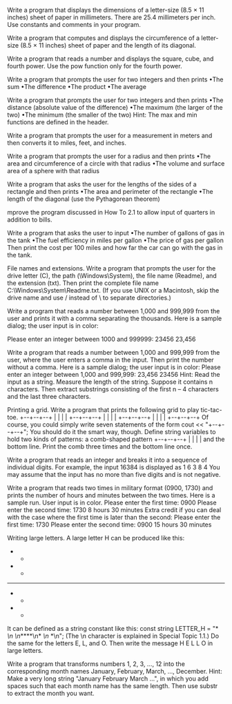 Write a program that displays the dimensions of a letter-size (8.5 × 11 inches) sheet of paper in millimeters. There are 25.4 millimeters per inch. Use constants and comments in your program.

Write a program that computes and displays the circumference of a letter-size (8.5 × 11 inches) sheet of paper and the length of its diagonal.

Write a program that reads a number and displays the square, cube, and fourth power. Use the pow function only for the fourth power.

Write a program that prompts the user for two integers and then prints
•The sum
•The difference
•The product
•The average

Write a program that prompts the user for two integers and then prints
•The distance (absolute value of the difference)
•The maximum (the larger of the two)
•The minimum (the smaller of the two)
Hint: The max and min functions are defined in the <algorithm> header.

Write a program that prompts the user for a measurement in meters and then converts it to miles, feet, and inches.

Write a program that prompts the user for a radius and then prints
•The area and circumference of a circle with that radius
•The volume and surface area of a sphere with that radius

Write a program that asks the user for the lengths of the sides of a rectangle and then prints
•The area and perimeter of the rectangle
•The length of the diagonal (use the Pythagorean theorem)

mprove the program discussed in How To 2.1 to allow input of quarters in addition to bills.

Write a program that asks the user to input
•The number of gallons of gas in the tank
•The fuel efficiency in miles per gallon
•The price of gas per gallon
Then print the cost per 100 miles and how far the car can go with the gas in the tank.

File names and extensions. Write a program that prompts the user for the drive letter (C), the path (\Windows\System), the file name (Readme), and the extension (txt). Then print the complete file name C:\Windows\System\Readme.txt. (If you use UNIX or a Macintosh, skip the drive name and use / instead of \ to separate directories.)

Write a program that reads a number between 1,000 and 999,999 from the user and prints it with a comma separating the thousands. Here is a sample dialog; the user input is in color:

Please enter an integer between 1000 and 999999: 23456
23,456

Write a program that reads a number between 1,000 and 999,999 from the user, where the user enters a comma in the input. Then print the number without a comma. Here is a sample dialog; the user input is in color:
Please enter an integer between 1,000 and 999,999: 23,456
23456
Hint: Read the input as a string. Measure the length of the string. Suppose it contains n characters. Then extract substrings consisting of the first n – 4 characters and the last three characters.

Printing a grid. Write a program that prints the following grid to play tic-tac-toe.
+--+--+--+
|  |  |  |
+--+--+--+
|  |  |  |
+--+--+--+
|  |  |  |
+--+--+--+
Of course, you could simply write seven statements of the form
cout << "+--+--+--+";
You should do it the smart way, though. Define string variables to hold two kinds of patterns: a comb-shaped pattern
+--+--+--+
|  |  |  |
and the bottom line. Print the comb three times and the bottom line once.

Write a program that reads an integer and breaks it into a sequence of individual digits. For example, the input 16384 is displayed as
1 6 3 8 4
You may assume that the input has no more than five digits and is not negative.

Write a program that reads two times in military format (0900, 1730) and prints the number of hours and minutes between the two times. Here is a sample run. User input is in color.
Please enter the first time: 0900
Please enter the second time: 1730
8 hours 30 minutes
Extra credit if you can deal with the case where the first time is later than the second:
Please enter the first time: 1730
Please enter the second time: 0900
15 hours 30 minutes

Writing large letters. A large letter H can be produced like this:
*   *
*   *
*****
*   *
*   *
It can be defined as a string constant like this:
const string LETTER_H =
  "*   *\n*   *\n*****\n*   *\n*   *\n";
(The \n character is explained in Special Topic 1.1.) Do the same for the letters E, L, and O. Then write the message
H
E
L
L
O
in large letters.

Write a program that transforms numbers 1, 2, 3, …, 12 into the corresponding month names January, February, March, …, December. Hint: Make a very long string "January February March ...", in which you add spaces such that each month name has the same length. Then use substr to extract the month you want.
